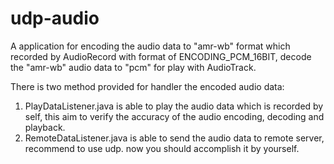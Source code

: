# udp-audio

A application for encoding the audio data to "amr-wb" format which recorded by AudioRecord with format of ENCODING_PCM_16BIT, decode the "amr-wb" audio data to "pcm" 
for play with AudioTrack.

There is two method provided for handler the encoded audio data:
1. PlayDataListener.java is able to play the audio data which is recorded by self, this aim to verify the accuracy of the audio encoding, decoding and playback.
2. RemoteDataListener.java is able to send the audio data to remote server, recommend to use udp. now you should accomplish it by yourself.
